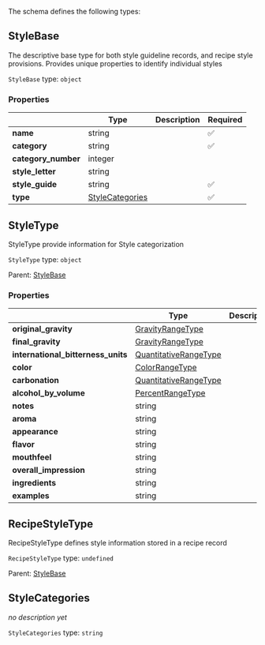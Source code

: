The schema defines the following types:

## StyleBase

The descriptive base type for both style guideline records, and recipe style provisions. Provides unique properties to identify individual styles

`StyleBase` type: `object`

### Properties

|                     | Type                                | Description | Required           |
| ------------------- | ----------------------------------- | ----------- | ------------------ |
| **name**            | string                              |             | :white_check_mark: |
| **category**        | string                              |             | :white_check_mark: |
| **category_number** | integer                             |             |                    |
| **style_letter**    | string                              |             |                    |
| **style_guide**     | string                              |             | :white_check_mark: |
| **type**            | [StyleCategories](#stylecategories) |             | :white_check_mark: |

## StyleType

StyleType provide information for Style categorization

`StyleType` type: `object`

Parent: [StyleBase](#stylebase)

### Properties

|                                    | Type                                                                     | Description | Required |
| ---------------------------------- | ------------------------------------------------------------------------ | ----------- | -------- |
| **original_gravity**               | [GravityRangeType](measureable_units.json.md#gravityrangetype)           |             |          |
| **final_gravity**                  | [GravityRangeType](measureable_units.json.md#gravityrangetype)           |             |          |
| **international_bitterness_units** | [QuantitativeRangeType](measureable_units.json.md#quantitativerangetype) |             |          |
| **color**                          | [ColorRangeType](measureable_units.json.md#colorrangetype)               |             |          |
| **carbonation**                    | [QuantitativeRangeType](measureable_units.json.md#quantitativerangetype) |             |          |
| **alcohol_by_volume**              | [PercentRangeType](measureable_units.json.md#percentrangetype)           |             |          |
| **notes**                          | string                                                                   |             |          |
| **aroma**                          | string                                                                   |             |          |
| **appearance**                     | string                                                                   |             |          |
| **flavor**                         | string                                                                   |             |          |
| **mouthfeel**                      | string                                                                   |             |          |
| **overall_impression**             | string                                                                   |             |          |
| **ingredients**                    | string                                                                   |             |          |
| **examples**                       | string                                                                   |             |          |

## RecipeStyleType

RecipeStyleType defines style information stored in a recipe record

`RecipeStyleType` type: `undefined`

Parent: [StyleBase](#stylebase)

## StyleCategories

_no description yet_

`StyleCategories` type: `string`
